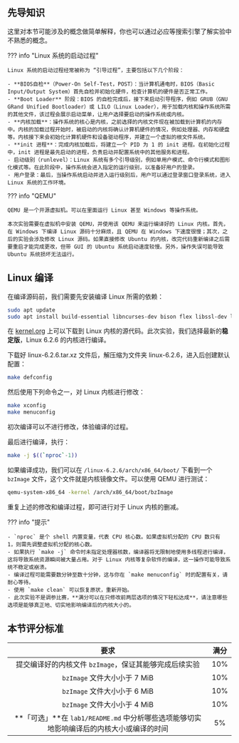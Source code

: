 ## 先导知识

这里对本节可能涉及的概念做简单解释，你也可以通过必应等搜索引擎了解实验中不熟悉的概念。

??? info "Linux 系统的启动过程"

    Linux 系统的启动过程经常被称为 “引导过程”，主要包括以下几个阶段：
    
    - **BIOS自检**（Power-On Self-Test，POST）：当计算机通电时，BIOS（Basic Input/Output System）首先自检并初始化硬件，检查计算机的硬件是否正常工作。
    - **Boot Loader** 阶段：BIOS 的自检完成后，接下来启动引导程序，例如 GRUB（GNU GRand Unified Bootloader）或 LILO（Linux Loader），用于加载内核和操作系统所需的其他文件，该过程会展示启动菜单，让用户选择要启动的操作系统或内核。
    - **内核加载**：操作系统的核心是内核，之前选择的内核文件现在被加载到计算机的内存中。内核的加载过程开始时，被启动的内核将确认计算机硬件的情况，例如处理器、内存和硬盘等。内核接下来会初始化计算机硬件和设备驱动程序，并建立一个虚拟的根文件系统。
    - **init 进程**：完成内核加载后，将建立一个 PID 为 1 的 init 进程。在初始化过程中，init 进程是最先启动的进程，负责启动并配置系统中的其他服务和进程。
    - 启动级别（runlevel）：Linux 系统有多个引导级别，例如单用户模式、命令行模式和图形化模式等。在此阶段中，操作系统会进入指定的运行级别，以准备好用户的登录。
    - 用户登录：最后，当操作系统启动并进入运行级别后，用户可以通过登录窗口登录系统，进入 Linux 系统的工作环境。

??? info "QEMU"

    QEMU 是一个开源虚拟机。可以在里面运行 Linux 甚至 Windows 等操作系统。
    
    本次实验需要在虚拟机中安装 QEMU，并使用该 QEMU 来运行编译好的 Linux 内核。首先，在 Windows 下编译 Linux 源码十分麻烦，且 QEMU 在 Windows 下速度很慢；其次，之后的实验会涉及修改 Linux 源码。如果直接修改 Ubuntu 的内核，改完代码重新编译之后需要重启才能完成更改，但带 GUI 的 Ubuntu 系统启动速度较慢。另外，操作失误可能导致 Ubuntu 系统损坏无法运行。
## Linux 编译

在编译源码前，我们需要先安装编译 Linux 所需的依赖：

```bash
sudo apt update
sudo apt install build-essential libncurses-dev bison flex libssl-dev libelf-dev qemu-system-x86
```

在 [kernel.org](https://www.kernel.org/) 上可以下载到 Linux 内核的源代码。此次实验，我们选择最新的**稳定版**，Linux 6.2.6 的内核进行编译。

下载好 linux-6.2.6.tar.xz 文件后，解压缩为文件夹 linux-6.2.6，进入后创建默认配置：

```bash
make defconfig
```

然后使用下列命令之一，对 Linux 内核进行修改：

```bash
make xconfig
make menuconfig
```

初次编译可以不进行修改，体验编译的过程。

最后进行编译，执行：

```bash
make -j $((`nproc`-1))
```

如果编译成功，我们可以在 `/linux-6.2.6/arch/x86_64/boot/` 下看到一个 `bzImage` 文件，这个文件就是内核镜像文件。可以使用 QEMU 进行测试：

```bash
qemu-system-x86_64 -kernel /arch/x86_64/boot/bzImage
```

重复上述的修改和编译过程，即可进行对于 Linux 内核的删减。

??? info "提示"

    - `nproc` 是个 shell 内置变量，代表 CPU 核心数。如果虚拟机分配的 CPU 数只有 1，则需先调整虚拟机分配的核心数。
    - 如果执行 `make -j` 命令时未指定处理器核数，编译器将无限制地使用多线程进行编译，这将导致系统资源瞬间被大量占用。对于 Linux 内核等复杂软件的编译，这一操作可能导致系统不稳定或崩溃。
    - 编译过程可能需要数分钟至数十分钟，这与你在 `make menuconfig` 时的配置有关，请耐心等待。
    - 使用 `make clean` 可以恢复原状，重新开始。
    - 此次实验不是调参比赛，**满分可以在只修改前两层选项的情况下轻松达成**，请注意哪些选项是能够真正地、切实地影响编译后的内核大小的。

## 本节评分标准

|                             要求                             | 满分 |
| :----------------------------------------------------------: | :--: |
|    提交编译好的内核文件 `bzImage`，保证其能够完成后续实验    | 10%  |
|                 `bzImage` 文件大小小于 7 MiB                 | 10%  |
|                 `bzImage` 文件大小小于 6 MiB                 | 10%  |
|                 `bzImage` 文件大小小于 4 MiB                 | 10%  |
| **「可选」**在 `lab1/README.md` 中分析哪些选项能够切实地影响编译后的内核大小或编译的时间 |  5%  |

